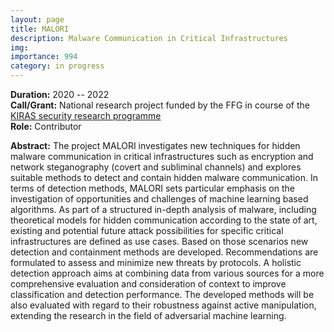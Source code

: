 ```yaml
---
layout: page
title: MALORI
description: Malware Communication in Critical Infrastructures
img:
importance: 994
category: in progress 
---
```


**Duration:** 2020 -- 2022  
**Call/Grant:** National research project funded by the FFG in course of the [KIRAS security research programme](https://www.kiras.at/)  
**Role:** Contributor  

**Abstract:** The project MALORI investigates new techniques for hidden malware communication in critical infrastructures such as encryption and network steganography (covert and subliminal channels) and explores suitable methods to detect and contain hidden malware communication. In terms of detection methods, MALORI sets particular emphasis on the investigation of opportunities and challenges of machine learning based algorithms. As part of a structured in-depth analysis of malware, including theoretical models for hidden communication according to the state of art, existing and potential future attack possibilities for specific critical infrastructures are defined as use cases. Based on those scenarios new detection and containment methods are developed. Recommendations are formulated to assess and minimize new threats by protocols. A holistic detection approach aims at combining data from various sources for a more comprehensive evaluation and consideration of context to improve classification and detection performance. The developed methods will be also evaluated with regard to their robustness against active manipulation, extending the research in the field of adversarial machine learning.
